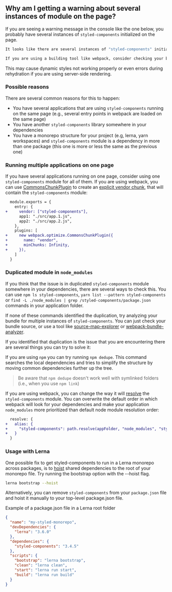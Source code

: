 ## Why am I getting a warning about several instances of module on the page?

If you are seeing a warning message in the console like the one below, you probably
have several instances of `styled-components` initialized on the page.

```sh
It looks like there are several instances of "styled-components" initialized in this application. This may cause dynamic styles not rendering properly, errors happening during rehydration process and makes you application bigger without a good reason.

If you are using a building tool like webpack, consider checking your bundle for duplication of the "styled-components" module.
```

This may cause dynamic styles not working properly or even errors during rehydration if
you are using server-side rendering.

### Possible reasons

There are several common reasons for this to happen:

- You have several applications that are using `styled-components` running on the same page
  (e.g., several entry points in webpack are loaded on the same page)
- You have another `styled-components` library somewhere in your dependencies
- You have a monorepo structure for your project (e.g, lerna, yarn workspaces) and `styled-components`
  module is a dependency in more than one package (this one is more or less the same as the previous one)

### Running multiple applications on one page

If you have several applications running on one page, consider using one `styled-components` module for all of them. If you are using webpack, you can use [CommonsChunkPlugin](https://webpack.js.org/plugins/commons-chunk-plugin/)
to create an [explicit vendor chunk](https://webpack.js.org/plugins/commons-chunk-plugin/#explicit-vendor-chunk),
that will contain the `styled-components` module:

```diff
  module.exports = {
    entry: {
+     vendor: ["styled-components"],
      app1: "./src/app.1.js",
      app2: "./src/app.2.js",
    },
    plugins: [
+     new webpack.optimize.CommonsChunkPlugin({
+       name: "vendor",
+       minChunks: Infinity,
+     }),
    ]
  }
```

### Duplicated module in `node_modules`

If you think that the issue is in duplicated `styled-components` module somewhere in your dependencies, there are several ways to check this. You can use `npm ls styled-components`, `yarn list --pattern styled-components` or `find -L ./node_modules | grep /styled-components/package.json` commands in your application folder.

If none of these commands identified the duplication, try analyzing your bundle for multiple instances of `styled-components`. You can just check your bundle source, or use a tool like [source-map-explorer](https://github.com/danvk/source-map-explorer)
or [webpack-bundle-analyzer](https://github.com/webpack-contrib/webpack-bundle-analyzer).

If you identified that duplication is the issue that you are encountering there are several things you can try to solve it:

If you are using `npm` you can try running `npm dedupe`. This command searches the local dependencies and tries to simplify the structure by moving common dependencies further up the tree.

> Be aware that `npm dedupe` doesn't work well with symlinked folders (i.e., when you use `npm link`)

If you are using webpack, you can change the way it will [resolve](https://webpack.js.org/configuration/resolve/#resolve-modules)
the `styled-components` module. You can overwrite the default order in which webpack will look for your dependencies and make your application `node_modules` more prioritized than default node module resolution order:

```diff
  resolve: {
+   alias: {
+     "styled-components": path.resolve(appFolder, "node_modules", "styled-components"),
+   }
  }
```

### Usage with Lerna

One possible fix to get styled-components to run in a Lerna monorepo across packages, is to [hoist](https://github.com/lerna/lerna/blob/master/doc/hoist.md#disadvantages-with-hoisting) shared dependencies to the root of your monorepo file. Try running the bootstrap option with the --hoist flag.

```sh
lerna bootstrap --hoist
```

Alternatively, you can remove `styled-components` from your `package.json` file and hoist it manually to your top-level package.json file.

Example of a package.json file in a Lerna root folder

```json
{
  "name": "my-styled-monorepo",
  "devDependencies": {
    "lerna": "3.6.0"
  },
  "dependencies": {
    "styled-components": "3.4.5"
  },
  "scripts": {
    "bootstrap": "lerna bootstrap",
    "clean": "lerna clean",
    "start": "lerna run start",
    "build": "lerna run build"
  }
}
```
